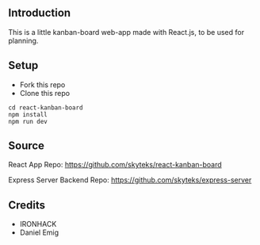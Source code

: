 
## Introduction

This is a little kanban-board web-app made with React.js,
to be used for planning.

## Setup

- Fork this repo
- Clone this repo

```shell
cd react-kanban-board
npm install
npm run dev
```
## Source

React App Repo:
https://github.com/skyteks/react-kanban-board

Express Server Backend Repo:
https://github.com/skyteks/express-server




## Credits

- IRONHACK
- Daniel Emig